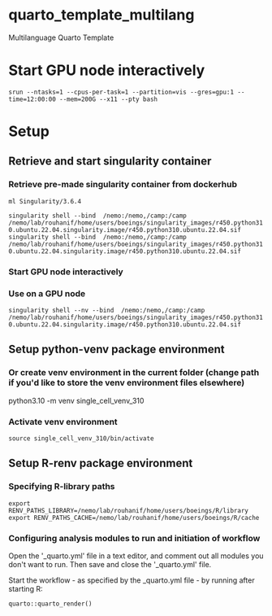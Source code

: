 # quarto_template_multilang
Multilanguage Quarto Template

# Start GPU node interactively
`srun --ntasks=1 --cpus-per-task=1 --partition=vis --gres=gpu:1 --time=12:00:00 --mem=200G --x11 --pty bash`

# Setup
## Retrieve and start singularity container
### Retrieve pre-made singularity container from dockerhub
`ml Singularity/3.6.4`

`singularity shell --bind  /nemo:/nemo,/camp:/camp /nemo/lab/rouhanif/home/users/boeings/singularity_images/r450.python310.ubuntu.22.04.singularity.image/r450.python310.ubuntu.22.04.sif`
`singularity shell --bind  /nemo:/nemo,/camp:/camp /nemo/lab/rouhanif/home/users/boeings/singularity_images/r450.python310.ubuntu.22.04.singularity.image/r450.python310.ubuntu.22.04.sif`

### Start GPU node interactively

### Use on a GPU node
`singularity shell --nv --bind  /nemo:/nemo,/camp:/camp /nemo/lab/rouhanif/home/users/boeings/singularity_images/r450.python310.ubuntu.22.04.singularity.image/r450.python310.ubuntu.22.04.sif`


## Setup python-venv package environment
### Or create venv environment in the current folder (change path if you'd like to store the venv environment files elsewhere)
python3.10 -m venv single_cell_venv_310

### Activate venv environment
`source single_cell_venv_310/bin/activate`

## Setup R-renv package environment
### Specifying R-library paths
`export RENV_PATHS_LIBRARY=/nemo/lab/rouhanif/home/users/boeings/R/library`
`export RENV_PATHS_CACHE=/nemo/lab/rouhanif/home/users/boeings/R/cache`

### Configuring analysis modules to run and initiation of workflow
Open the '_quarto.yml' file in a text editor, and comment out all modules you don't want to run. Then save and close the '_quarto.yml' file.

Start the workflow - as specified by the _quarto.yml file - by running after starting R:

`quarto::quarto_render()`
